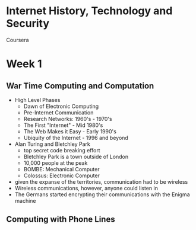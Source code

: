# Internet History, Technology and Security

Coursera

# Week 1

## War Time Computing and Computation

- High Level Phases
  - Dawn of Electronic Computing
  - Pre-Internet Communication
  - Research Networks: 1960's - 1970's
  - The First "Internet" - Mid 1980's
  - The Web Makes it Easy - Early 1990's
  - Ubiquity of the Internet - 1996 and beyond
- Alan Turing and Bletchley Park
  - top secret code breaking effort
  - Bletchley Park is a town outside of London
  - 10,000 people at the peak
  - BOMBE: Mechanical Computer
  - Colossus: Electronic Computer
- given the expanse of the territories, communication had to be wireless
- Wireless communications, however, anyone could listen in
- The Germans started encrypting their communications with the Enigma machine



## Computing with Phone Lines
